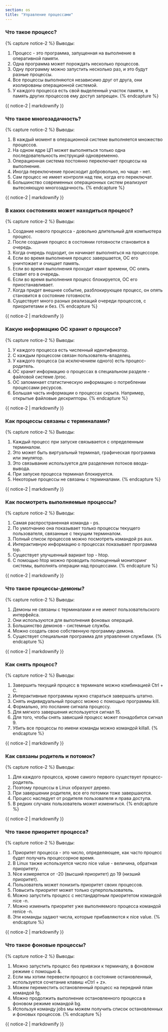 ```yaml
---
section: os
title: "Управление процессами"
---
```



### Что такое процесс?



{% capture notice-2 %}
Выводы:
1. Процесс - это программа, запущенная на выполнение в оперативной памяти.
2. Одна программа может порождать несколько процессов.
3. Одну программу можно запустить несколько раз, и это будут разные процессы.
4. Все процессы выполняются независимо друг от друга, они изолированы операционной системой.
5. У каждого процесса есть свой выделенный участок памяти, в память других процессов ему доступ запрещен.
{% endcapture %}
<div class="notice--info">{{ notice-2 | markdownify }}</div>


### Что такое многозадачность?

{% capture notice-2 %}
Выводы:
1. В каждый момент в операционной системе выполняется множество процессов.
2. На одном ядре ЦП может выполняться только одна последовательность инструкций одновременно.
3. Операционная система постоянно переключает процессы на выполнение.
4. Иногда переключение происходит добровольно, но чаще - нет.
5. Сам процесс не имеет контроля над тем, когда его переключат.
6. Большинство современных операционных систем реализуют вытесняющую многозадачность.
{% endcapture %}
<div class="notice--info">{{ notice-2 | markdownify }}</div>

### В каких состояниях может находиться процесс?

{% capture notice-2 %}
Выводы:
1. Создание нового процесса - довольно длительный для компьютера процесс.
2. После создания процесс в состоянии готовности становится в очередь.
3. Когда очередь подходит, он начинает выполняться на процессоре.
4. Если во время выполнения процесс завершается, ОС его уничтожает и очищает память.
5. Если во время выполнения проходит квант времени, ОС опять ставит его в очередь.
6. Если во время выполнения процесс блокируется, ОС его приостанавливает. 
7. Когда придет внешнее событие, разблокирующее процесс, он опять становится в состояние готовности.
8. Существует много разных реализаций очереди процессов, с приоритетами и без.
{% endcapture %}
<div class="notice--info">{{ notice-2 | markdownify }}</div>

### Какую информацию ОС хранит о процессе?

{% capture notice-2 %}
Выводы:
1. У каждого процесса есть численный идентификатор.
2. С каждым процессом связан пользователь-владелец.
3. У каждого процесса (за исключением одного) есть процесс-родитель.
4. ОС хранит информацию о процессах в специальном разделе - файловой системе /proc.
5. ОС запоминает статистическую информацию о потреблении процессами ресурсов.
6. Большая часть информации о процессах скрыта. Например, открытые файловые дескрипторы.
{% endcapture %}
<div class="notice--info">{{ notice-2 | markdownify }}</div>

### Как процессы связаны с терминалами?

{% capture notice-2 %}
Выводы:
1. Каждый процесс при запуске связывается с определенным терминалом.
2. Это может быть виртуальный терминал, графическая программа или эмулятор.
3. Это связывание используется для разделения потоков ввода-вывода.
4. При запуске процесса терминал блокируется.
5. Некоторые процессы не связаны с терминалами.
{% endcapture %}
<div class="notice--info">{{ notice-2 | markdownify }}</div>

### Как посмотреть выполняемые процессы?

{% capture notice-2 %}
Выводы:
1. Самая распространенная команда - ps. 
2. По умолчанию она показывает только процессы текущего пользователя, связанные с текущим терминалом.
3. Полный список процессов можно посмотреть командой ps aux.
4. Интерактивную информацию о процессах показывает программа top.
5. Существует улучшенный вариант top - htop.
6. С помощью htop можно проводить полноценный мониторинг системы, выполнять операции над процессами.
{% endcapture %}
<div class="notice--info">{{ notice-2 | markdownify }}</div>

### Что такое процессы-демоны?

{% capture notice-2 %}
Выводы:
1. Демоны не связаны с терминалами и не имеют пользовательского интерфейса.
2. Они используются для выполнения фоновых операций.
3. Большинство демонов - системные службы.
4. Можно создать свою собственную программу-демона.
5. Существует специальная программа для управления службами.
{% endcapture %}
<div class="notice--info">{{ notice-2 | markdownify }}</div>

### Как снять процесс?

{% capture notice-2 %}
Выводы:
1. Завершить текущий процесс в терминале можно комбинацией Ctrl + C.
2. Интерактивные программы нужно стараться завершать штатно.
3. Снять индивидуальный процесс можно с помощью программы kill.
4. Формально, это послание сигнала процессу.
5. Для мягкого завершения используется сигнал 15.
6. Для того, чтобы снять зависший процесс может понадобится сигнал 9.
7. Убить все процессы по имени команды можно командой killall.
{% endcapture %}
<div class="notice--info">{{ notice-2 | markdownify }}</div>

### Как связаны родитель и потомок?

{% capture notice-2 %}
Выводы:
1. Для каждого процесса, кроме самого первого существует процесс-родитель.
2. Поэтому процессы в Linux образуют дерево.
3. При завершении родителя, все его потомки тоже завершаются.
4. Процесс наследует от родителя пользователя и права доступа.
5. В редких случаях пользователь может измениться.
{% endcapture %}
<div class="notice--info">{{ notice-2 | markdownify }}</div>

### Что такое приоритет процесса?

{% capture notice-2 %}
Выводы:
1. Приоритет процесса - это число, определяющее, как часто процесс будет получать процессорное время.
2. В Linux также используется число nice value - величина, обратная приоритету.
3. Nice измеряется от -20 (высший приоритет) до 19 (низший приоритет).
4. Пользователь может понизить приоритет своих процессов.
5. Повысить приоритет может только суперпользователь.
6. Можно запустить процесс с нестандартным приоритетом командой nice -n. 
7. Можно изменить приоритет уже выполняемого процесса командой renice -n.
8. Эти команды задают числа, которые прибавляются к nice value.
{% endcapture %}
<div class="notice--info">{{ notice-2 | markdownify }}</div>

### Что такое фоновые процессы?

{% capture notice-2 %}
Выводы:
1. Можно запустить процесс без привязки к терминалу, в фоновом режиме с помощью &.
2. Если мы хотим перевести процесс в состояние остановленный, используется сочетание клавиш «Ctrl + z».
3. Можем переместить остановленный процесс на передний план командой fg.
4. Можно продолжить выполнение остановленного процесса в фоновом режиме командой bg.
5. Используя команду jobs мы можем получить список остановленных и фоновых процессов.
{% endcapture %}
<div class="notice--info">{{ notice-2 | markdownify }}</div>